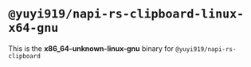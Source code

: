 # `@yuyi919/napi-rs-clipboard-linux-x64-gnu`

This is the **x86_64-unknown-linux-gnu** binary for `@yuyi919/napi-rs-clipboard`
